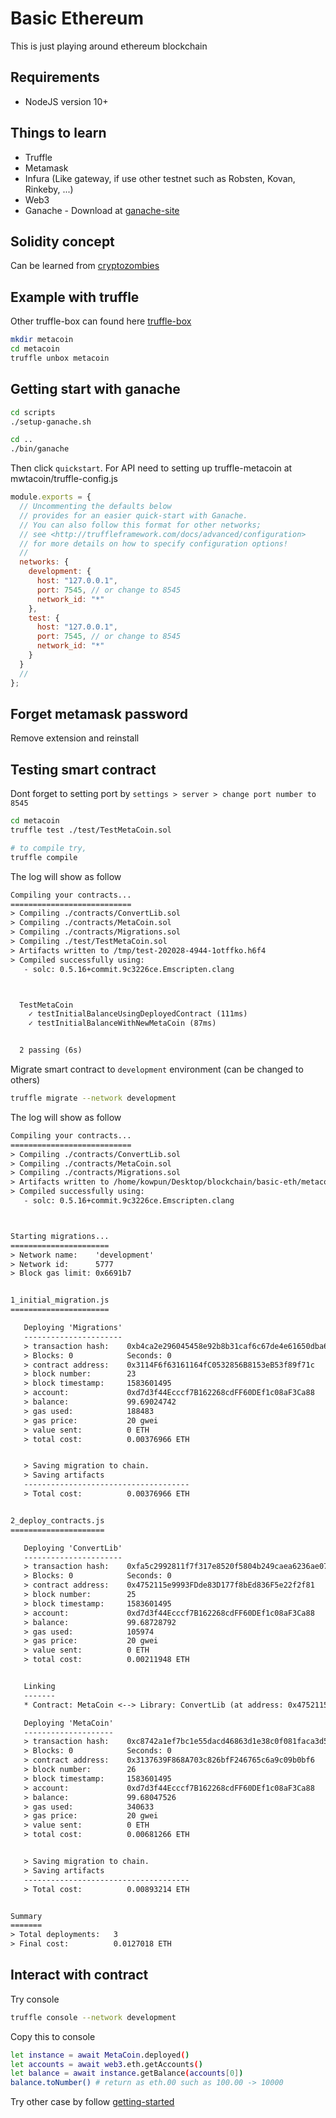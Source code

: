 # Basic Ethereum

This is just playing around ethereum blockchain

## Requirements

- NodeJS version 10+

## Things to learn

- Truffle
- Metamask
- Infura (Like gateway, if use other testnet such as Robsten, Kovan, Rinkeby, ...)
- Web3
- Ganache - Download at [ganache-site](https://www.trufflesuite.com/ganache)

## Solidity concept

Can be learned from [cryptozombies](https://cryptozombies.io/)

## Example with truffle

Other truffle-box can found here [truffle-box](https://github.com/truffle-box)

```bash
mkdir metacoin
cd metacoin
truffle unbox metacoin
```

## Getting start with ganache

```bash
cd scripts
./setup-ganache.sh

cd ..
./bin/ganache
```

Then click `quickstart`. For API need to setting up truffle-metacoin at mwtacoin/truffle-config.js

```javascript
module.exports = {
  // Uncommenting the defaults below
  // provides for an easier quick-start with Ganache.
  // You can also follow this format for other networks;
  // see <http://truffleframework.com/docs/advanced/configuration>
  // for more details on how to specify configuration options!
  //
  networks: {
    development: {
      host: "127.0.0.1",
      port: 7545, // or change to 8545
      network_id: "*"
    },
    test: {
      host: "127.0.0.1",
      port: 7545, // or change to 8545
      network_id: "*"
    }
  }
  //
};
```

## Forget metamask password

Remove extension and reinstall

## Testing smart contract

Dont forget to setting port by `settings > server > change port number to 8545`

```bash
cd metacoin
truffle test ./test/TestMetaCoin.sol

# to compile try,
truffle compile
```

The log will show as follow

```txt
Compiling your contracts...
===========================
> Compiling ./contracts/ConvertLib.sol
> Compiling ./contracts/MetaCoin.sol
> Compiling ./contracts/Migrations.sol
> Compiling ./test/TestMetaCoin.sol
> Artifacts written to /tmp/test-202028-4944-1otffko.h6f4
> Compiled successfully using:
   - solc: 0.5.16+commit.9c3226ce.Emscripten.clang



  TestMetaCoin
    ✓ testInitialBalanceUsingDeployedContract (111ms)
    ✓ testInitialBalanceWithNewMetaCoin (87ms)


  2 passing (6s)
```

Migrate smart contract to `development` environment (can be changed to others)

```bash
truffle migrate --network development
```

The log will show as follow

```txt
Compiling your contracts...
===========================
> Compiling ./contracts/ConvertLib.sol
> Compiling ./contracts/MetaCoin.sol
> Compiling ./contracts/Migrations.sol
> Artifacts written to /home/kowpun/Desktop/blockchain/basic-eth/metacoin/build/contracts
> Compiled successfully using:
   - solc: 0.5.16+commit.9c3226ce.Emscripten.clang



Starting migrations...
======================
> Network name:    'development'
> Network id:      5777
> Block gas limit: 0x6691b7


1_initial_migration.js
======================

   Deploying 'Migrations'
   ----------------------
   > transaction hash:    0xb4ca2e296045458e92b8b31caf6c67de4e61650dba6a2a83309ef9b7e459f7f3
   > Blocks: 0            Seconds: 0
   > contract address:    0x3114F6f63161164fC0532856B8153eB53f89f71c
   > block number:        23
   > block timestamp:     1583601495
   > account:             0xd7d3f44Ecccf7B162268cdFF60DEf1c08aF3Ca88
   > balance:             99.69024742
   > gas used:            188483
   > gas price:           20 gwei
   > value sent:          0 ETH
   > total cost:          0.00376966 ETH


   > Saving migration to chain.
   > Saving artifacts
   -------------------------------------
   > Total cost:          0.00376966 ETH


2_deploy_contracts.js
=====================

   Deploying 'ConvertLib'
   ----------------------
   > transaction hash:    0xfa5c2992811f7f317e8520f5804b249caea6236ae07f7008393906dbdfa42316
   > Blocks: 0            Seconds: 0
   > contract address:    0x4752115e9993FDde83D177f8bEd836F5e22f2f81
   > block number:        25
   > block timestamp:     1583601495
   > account:             0xd7d3f44Ecccf7B162268cdFF60DEf1c08aF3Ca88
   > balance:             99.68728792
   > gas used:            105974
   > gas price:           20 gwei
   > value sent:          0 ETH
   > total cost:          0.00211948 ETH


   Linking
   -------
   * Contract: MetaCoin <--> Library: ConvertLib (at address: 0x4752115e9993FDde83D177f8bEd836F5e22f2f81)

   Deploying 'MetaCoin'
   --------------------
   > transaction hash:    0xc8742a1ef7bc1e55dacd46863d1e38c0f081faca3d540f9a8d109b0633b3d90b
   > Blocks: 0            Seconds: 0
   > contract address:    0x3137639F868A703c826bfF246765c6a9c09b0bf6
   > block number:        26
   > block timestamp:     1583601495
   > account:             0xd7d3f44Ecccf7B162268cdFF60DEf1c08aF3Ca88
   > balance:             99.68047526
   > gas used:            340633
   > gas price:           20 gwei
   > value sent:          0 ETH
   > total cost:          0.00681266 ETH


   > Saving migration to chain.
   > Saving artifacts
   -------------------------------------
   > Total cost:          0.00893214 ETH


Summary
=======
> Total deployments:   3
> Final cost:          0.0127018 ETH
```

## Interact with contract

Try console

```bash
truffle console --network development
```

Copy this to console

```bash
let instance = await MetaCoin.deployed()
let accounts = await web3.eth.getAccounts()
let balance = await instance.getBalance(accounts[0])
balance.toNumber() # return as eth.00 such as 100.00 -> 10000
```

Try other case by follow [getting-started](https://www.trufflesuite.com/docs/truffle/getting-started/interacting-with-your-contracts)
